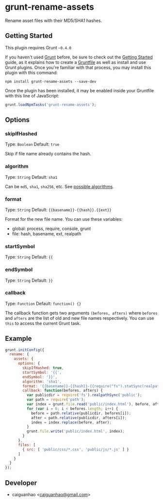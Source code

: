 grunt-rename-assets
===================

Rename asset files with their MD5/SHA1 hashes.

## Getting Started

This plugin requires Grunt `~0.4.0`

If you haven't used [Grunt](http://gruntjs.com/) before, be sure to check out
the [Getting Started](http://gruntjs.com/getting-started) guide, as it explains
how to create a [Gruntfile](http://gruntjs.com/sample-gruntfile) as well as
install and use Grunt plugins. Once you're familiar with that process, you may
install this plugin with this command:

```shell
npm install grunt-rename-assets --save-dev
```

Once the plugin has been installed, it may be enabled inside your Gruntfile
with this line of JavaScript:

```js
grunt.loadNpmTasks('grunt-rename-assets');
```

## Options

### skipIfHashed

Type: `Boolean`   Default: `true`

Skip if file name already contains the hash.

### algorithm

Type: `String`    Default: `sha1`

Can be `md5`, `sha1`, `sha256`, etc.
See [possible algorithms](http://nodejs.org/api/crypto.html#crypto_crypto_createhash_algorithm).

### format

Type: `String`    Default: `{{basename}}-{{hash}}.{{ext}}`

Format for the new file name. You can use these variables:

* global: process, require, console, grunt
* file:   hash, basename, ext, realpath

### startSymbol

Type: `String`    Default: `{{`

### endSymbol

Type: `String`    Default: `}}`

### callback

Type: `Function`  Default: `function() {}`

The callback function gets two arguments `(befores, afters)` where `befores` and
`afters` are the list of old and new file names respectively. You can use `this`
to access the current Grunt task.

## Example

```js
grunt.initConfig({
  rename: {
    assets: {
      options: {
        skipIfHashed: true,
        startSymbol: '{{',
        endSymbol: '}}',
        algorithm: 'sha1',
        format: '{{basename}}-{{hash}}-{{require("fs").statSync(realpath).size}}.{{ext}}',
        callback: function(befores, afters) {
          var publicdir = require('fs').realpathSync('public');
          var path = require('path');
          var index = grunt.file.read('public/index.html'), before, after;
          for (var i = 0; i < befores.length; i++) {
            before = path.relative(publicdir, befores[i]);
            after = path.relative(publicdir, afters[i]);
            index = index.replace(before, after);
          }
          grunt.file.write('public/index.html', index);
        }
      },
      files: [
        { src: [ 'public/css/*.css', 'public/js/*.js' ] }
      ]
    }
  }
});
```

## Developer

* caiguanhao &lt;caiguanhao@gmail.com&gt;
